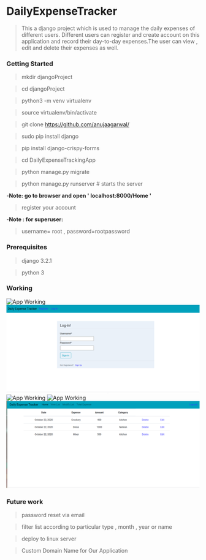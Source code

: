 # DailyExpenseTracker

>This a django project which is used to manage the daily expenses of different users. Different users can register and create account on this application and record their day-to-day expenses.The user can view , edit and delete their expenses as well.



### Getting Started

>mkdir djangoProject

>cd djangoProject

>python3 -m venv virtualenv

>source virtualenv/bin/activate

>git clone https://github.com/anujaagarwal/

>sudo pip install django 

>pip install django-crispy-forms

>cd DailyExpenseTrackingApp

>python manage.py migrate

>python manage.py runserver # starts the server 

-**Note: go to browser and open ' localhost:8000/Home '**

>register your account

-**Note : for superuser:**
>username= root , 
> password=rootpassword


### Prerequisites 
>django 3.2.1

>python 3


### Working
![App Working](reg.png)
![App Working](login.png)
![App Working](hm.png)
![App Working](list.png)
![App Working](modify.png)

 
### Future work
>password reset via email

>filter list according to particular type , month , year or name

>deploy to linux server

>Custom Domain Name for Our Application

